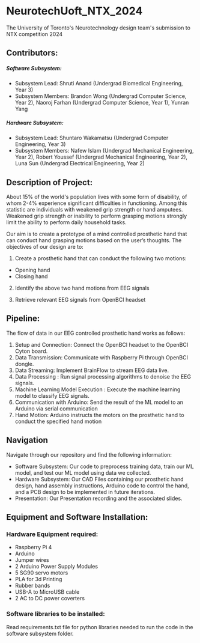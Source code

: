 # NeurotechUoft_NTX_2024
The University of Toronto's Neurotechnology design team's submission to NTX competition 2024

## Contributors:
##### Software Subsystem: 
* Subsystem Lead: Shruti Anand (Undergrad Biomedical Engineering, Year 3) 
* Subsystem Members: Brandon Wong (Undergrad Computer Science, Year 2), Naoroj Farhan (Undergrad Computer Science, Year 1), Yunran Yang
##### Hardware Subsystem:
* Subsystem Lead: Shuntaro Wakamatsu (Undergrad Computer Engineering, Year 3)
* Subsystem Members:
  Nafew Islam (Undergrad Mechanical Engineering, Year 2),
  Robert Youssef (Undergrad Mechanical Engineering, Year 2),
  Luna Sun (Undergrad Electrical Engineering, Year 2)

## Description of Project: 

About 15% of the world's population lives with some form of disability, of whom 2-4% experience significant difficulties in functioning. Among this statistic are individuals with weakened grip strength or hand amputees. Weakened grip strength or inability to perform grasping motions strongly limit the ability to perform daily household tasks. 

Our aim is to create a prototype of a mind controlled prosthetic hand that can conduct hand grasping motions based on the user’s thoughts. The objectives of our design are to: 
1) Create a prosthetic hand that can conduct the following two motions:
* Opening hand 
* Closing hand 

2) Identify the above two hand motions from EEG signals 

3) Retrieve relevant EEG signals from OpenBCI headset


## Pipeline:

The flow of data in our EEG controlled prosthetic hand works as follows:
1) Setup and Connection: Connect the OpenBCI headset to the OpenBCI Cyton board.
2) Data Transmission: Communicate with  Raspberry Pi through OpenBCI dongle. 
3) Data Streaming: Implement BrainFlow to stream EEG data live.
4) Data Processing : Run signal processing algorithms to denoise the EEG signals.
5) Machine Learning Model Execution : Execute the machine learning model to classify EEG signals.
6) Communication with Arduino: Send the result of the ML model to an Arduino via serial communication
7) Hand Motion: Arduino instructs the motors on the prosthetic hand to conduct the specified hand motion

## Navigation

Navigate through our repository and find the following information: 

* Software Subsystem: Our code to preprocess training data, train our ML model, and test our ML model using data we collected.
* Hardware Subsystem: Our CAD Files containing our prosthetic hand design, hand assembly instructions, Arduino code to control the hand, and a PCB design to be implemented in future iterations.
* Presentation: Our Presentation recording and the associated slides.

## Equipment and Software Installation: 

### Hardware Equipment required: 
* Raspberry Pi 4
* Arduino
* Jumper wires
* 2 Arduino Power Supply Modules
*  5 SG90 servo motors
*  PLA for 3d Printing
*  Rubber bands
*  USB-A to MicroUSB cable
*  2 AC to DC power coverters
  
### Software libraries to be installed: 
Read requirements.txt file for python libraries needed to run the code in the software subsystem folder. 



